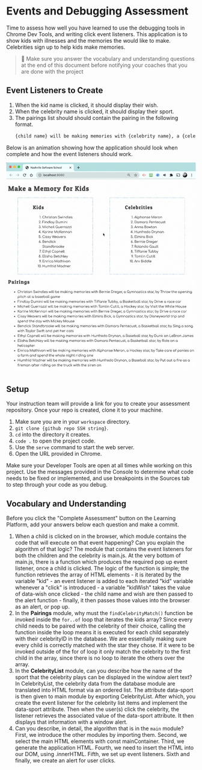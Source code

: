 # Events and Debugging Assessment

Time to assess how well you have learned to use the debugging tools in Chrome Dev Tools, and writing click event listeners. This application is to show kids with illnesses and the memories the would like to make. Celebrities sign up to help kids make memories.

> 🧨 Make sure you answer the vocabulary and understanding questions at the end of this document before notifying your coaches that you are done with the project

## Event Listeners to Create

1. When the kid name is clicked, it should display their wish.
1. When the celebrity name is clicked, it should display their sport.
1. The pairings list should should contain the pairing in the following format.
    ```html
    {child name} will be making memories with {celebrity name}, a {celebrity sport} star, by {child wish}
    ```

Below is an animation showing how the application should look when complete and how the event listeners should work.

<img src="./images/debugging-events-assessment.gif" width="700px">

## Setup

Your instruction team will provide a link for you to create your assessment repository. Once your repo is created, clone it to your machine.

1. Make sure you are in your `workspace` directory.
1. `git clone {github repo SSH string}`.
1. `cd` into the directory it creates.
1. `code .` to open the project code.
1. Use the `serve` command to start the web server.
1. Open the URL provided in Chrome.

Make sure your Developer Tools are open at all times while working on this project. Use the messages provided in the Console to determine what code needs to be fixed or implemented, and use breakpoints in the Sources tab to step through your code as you debug.

## Vocabulary and Understanding

Before you click the "Complete Assessment" button on the Learning Platform, add your answers below each question and make a commit.

1. When a child is clicked on in the browser, which module contains the code that will execute on that event happening? Can you explain the algorithm of that logic?
   The module that contains the event listeners for both the children and the celebrity is main.js. At the very bottom of main.js, there is a function which produces the required pop up event listener, once a child is clicked. The logic of the function is simple; the function retrieves the array of HTML elements - it is iterated by the variable "kid" - an event listener is added to each iterated "kid" variable whenever a "click" is introduced - a variable "kidWish" takes the value of data-wish once clicked - the child name and wish are then passed to the alert function - finally, it then passes those values into the browser as an alert, or pop up.
2. In the **Pairings** module, why must the `findCelebrityMatch()` function be invoked inside the `for..of` loop that iterates the kids array?
   Since every child needs to be paired with the celebrity of their choice, calling the function inside the loop means it is executed for each child separately with their celebrityID in the database. We are essentially making sure every child is correctly matched with the star they chose. If it were to be invoked outside of the for of loop it only match the celebrity to the first child in the array, since there is no loop to iterate the others over the array. 
3. In the **CelebrityList** module, can you describe how the name of the sport that the celebrity plays can be displayed in the window alert text?
   In CelebrityList, the celebrity data from the database module are translated into HTML format via an ordered list. The attribute data-sport is then given to main module by exporting CelebrityList. After which, you create the event listener for the celebrity list items and implement the data-sport attribute. Then when the user(s) click the celebrity, the listener retrieves the associated value of the data-sport attribute. It then displays that information with a window alert.
4. Can you describe, in detail, the algorithm that is in the `main` module?
   First, we introduce the other modules by importing them. Second, we select the main HTML elements with const mainContainer. Third, we generate the application HTML. Fourth, we need to insert the HTML into our DOM, using .innerHTML. Fifth, we set up event listeners. Sixth and finally, we create an alert for user clicks.
